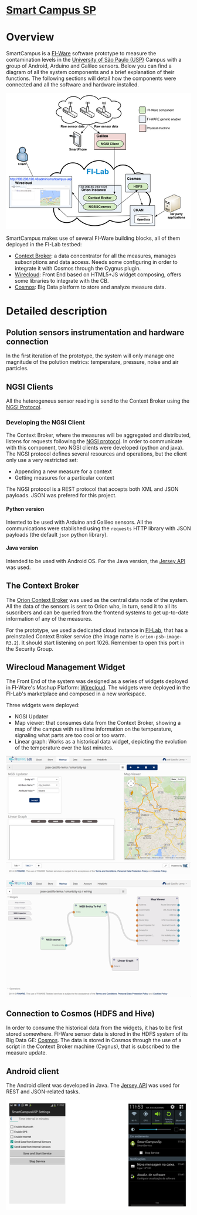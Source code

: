 [Smart Campus SP](https://github.com/josecastillolema/smartcampus-sp)
===============

# Overview
SmartCampus is a [FI-Ware](https://www.fiware.org/) software prototype to measure the contamination levels in the [University of São Paulo (USP)](https://www5.usp.br/) Campus with a group of Android, Arduino and Galileo sensors. Below you can find a diagram of all the system components and a brief explanation of their functions. The following sections will detail how the components were connected and all the software and hardware installed.

![FI-Beer overview](https://raw.githubusercontent.com/josecastillolema/smartcampus-sp/master/img/overview.png)

SmartCampus makes use of several FI-Ware building blocks, all of them deployed in the FI-Lab testbed:
* [Context Broker](https://fiware-orion.readthedocs.io/): a data concentrator for all the measures, manages subscriptions and data access. Needs some configuring in order to integrate it with Cosmos through the Cygnus plugin.  
* [Wirecloud](https://wirecloud.readthedocs.io/): Front End based on HTML5+JS widget composing, offers some libraries to integrate with the CB. 
* [Cosmos](https://fiware-cosmos.readthedocs.io/): Big Data platform to store and analyze measure data.

# Detailed description

## Polution sensors instrumentation and hardware connection

In the first iteration of the prototype, the system will only manage one magnitude of the polution metrics: temperature, pressure, noise and air particles.

## NGSI Clients

All the heterogeneus sensor reading is send to the Context Broker using the [NGSI Protocol](http://forge.fi-ware.eu/plugins/mediawiki/wiki/fiware/index.php/OMA_NGSI_10).

### Developing the NGSI Client

The Context Broker, where the measures will be aggregated and distributed, listens for requests following the [NGSI protocol](http://technical.openmobilealliance.org/Technical/release_program/NGSI_v1_0.aspx). In order to communicate with this component, two NGSI clients were developed (python and java). The NGSI protocol defines several resources and operations, but the client only use a very restricted set:

* Appending a new measure for a context
* Getting measures for a particular context

The NGSI protocol is a REST protocol that accepts both XML and JSON payloads. JSON was prefered for this project.

#### Python version

Intented to be used with Arduino and Galileo sensors. All the communications were stablished using the `requests` HTTP library with JSON payloads (the default `json` python library).

#### Java version

Intended to be used with Android OS. For the Java version, the [Jersey API](https://jersey.java.net/) was used.

## The Context Broker

The [Orion Context Broker](https://fiware-orion.readthedocs.io/) was used as the central data node of the system. All the data of the sensors is sent to Orion who, in turn, send it to all its suscribers and can be queried from the frontend systems to get up-to-date information of any of the measures.

For the prototype, we used a dedicated cloud instance in [FI-Lab](http://lab.fi-ware.eu/), that has a preinstalled Context Broker service (the image name is `orion-psb-image-R3.2`). It should start listening on port 1026. Remember to open this port in the Security Group.

## Wirecloud Management Widget
The Front End of the system was designed as a series of widgets deployed in FI-Ware's Mashup Platform: [Wirecloud](https://wirecloud.readthedocs.io/). The widgets were deployed in the FI-Lab's marketplace and composed in a new workspace.

Three widgets were deployed:
* NGSI Updater
* Map viewer: that consumes data from the Context Broker, showing a map of the campus with realtime information on the temperature, signaling what parts are too cool or too warm.
* Linear graph: Works as a historical data widget, depicting the evolution of the temperature over the last minutes.

![WireCloud overview](https://raw.githubusercontent.com/josecastillolema/smartcampus-sp/master/img/wirecloud1.png)

![Wiring overview](https://raw.githubusercontent.com/josecastillolema/smartcampus-sp/master/img/wirecloud2.png)

## Connection to Cosmos (HDFS and Hive)

In order to consume the historical data from the widgets, it has to be first stored somewhere. FI-Ware sensor data is stored in the HDFS system of its Big Data GE: [Cosmos](https://fiware-cosmos.readthedocs.io/). The data is stored in Cosmos through the use of a script in the Context Broker machine (Cygnus), that is subscribed to the measure update.

## Android client

The Android client was developed in Java. The [Jersey API](https://jersey.java.net/) was used for REST and JSON-related tasks.

![Android client](https://raw.githubusercontent.com/josecastillolema/smartcampus-sp/master/img/android.png)
